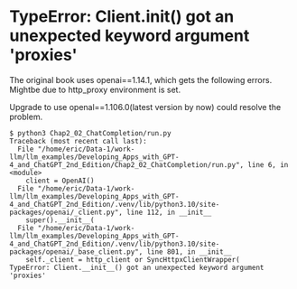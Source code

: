 # TypeError: Client.__init__() got an unexpected keyword argument 'proxies'
The original book uses openai==1.14.1, which gets the following errors.
Mightbe due to http_proxy environment is set.

Upgrade to use openal==1.106.0(latest version by now) could resolve the problem.
```
$ python3 Chap2_02_ChatCompletion/run.py
Traceback (most recent call last):
  File "/home/eric/Data-1/work-llm/llm_examples/Developing_Apps_with_GPT-4_and_ChatGPT_2nd_Edition/Chap2_02_ChatCompletion/run.py", line 6, in <module>
    client = OpenAI()
  File "/home/eric/Data-1/work-llm/llm_examples/Developing_Apps_with_GPT-4_and_ChatGPT_2nd_Edition/.venv/lib/python3.10/site-packages/openai/_client.py", line 112, in __init__
    super().__init__(
  File "/home/eric/Data-1/work-llm/llm_examples/Developing_Apps_with_GPT-4_and_ChatGPT_2nd_Edition/.venv/lib/python3.10/site-packages/openai/_base_client.py", line 801, in __init__
    self._client = http_client or SyncHttpxClientWrapper(
TypeError: Client.__init__() got an unexpected keyword argument 'proxies'
```
